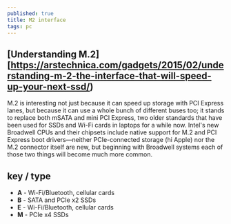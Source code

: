 ```yaml
---
published: true
title: M2 interface
tags: pc
---
```

## [Understanding M.2][https://arstechnica.com/gadgets/2015/02/understanding-m-2-the-interface-that-will-speed-up-your-next-ssd/)

M.2 is interesting not just because it can speed up storage with PCI Express lanes, but because it can use a whole bunch of different buses too; it stands to replace both mSATA and mini PCI Express, two older standards that have been used for SSDs and Wi-Fi cards in laptops for a while now. Intel's new Broadwell CPUs and their chipsets include native support for M.2 and PCI Express boot drivers—neither PCIe-connected storage (hi Apple) nor the M.2 connector itself are new, but beginning with Broadwell systems each of those two things will become much more common.

## key / type
- **A** - Wi-Fi/Bluetooth, cellular cards 
- **B** - SATA and PCIe x2 SSDs
- **E** - Wi-Fi/Bluetooth, cellular cards
- **M** - PCIe x4 SSDs

